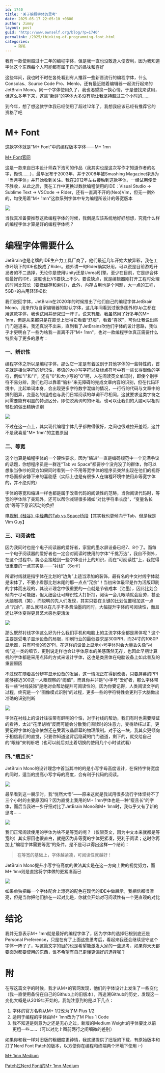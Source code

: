 ```yaml
---
id: 1740
title: '关于编程字体的思考'
date: 2025-05-17 22:05:10 +0800
author: Jimmy
layout: post
guid: 'http://www.ownself.org/blog/?p=1740'
permalink: /2025/thinking-of-programming-font.html
categories:
    - 随笔
---
```


我有一款使用超过十二年的编程字体，但是我一直也没敢逢人便安利，因为我知道字体这个东西每个人可能都有属于自己的品味和喜好

这些年间，我也时不时在各处看到有人推荐一些新晋流行的编程字体，什么Consolas、Source Code Pro、Menlo，还有最近随着编辑器一起流行起来的JetBrain Mono，同一个字体使用久了，我也渴望换一换心情，于是便找来试用，但这么多年下来，这些“新鲜”的字体大多没有能让我坚持超过三个小时的……

到今年，想了想这款字体我已经使用了超过12年了，我想我应该已经有推荐它的资格了吧

# M+ Font

这款字体就是"M+ Font"中的编程版本字体——M+ 1mn

[M+ Font官网](https://mplusfonts.github.io/)

这是一款来自日本设计师森下浩司的作品（我其实也是这次写作才知道作者的名字，惭愧……），最早发布于2003年，并于2008年被Smashing Magazine评选为「当月字体」并开始收到关注。我在2012年左右接触到这款字体，一经试用便爱不胜收，从此之后，我在工作中更换过数款编程使用的IDE：Visual Studio -> Sublime Text -> VSCode -> Rider，还有一直离不开的(Neo)Vim，但无一例外的，均使用着"M+ 1mn"这款系列字体中专为编程所设计的等宽版本

![](/assets/2025/m+1mn.png)

当我真准备要推荐这款编程字体的时候，我倒是应该系统地好好想想，究竟什么样的编程字体才算是好的编程字体呢？

# 编程字体需要什么

JetBrain也是老牌的IDE生产力工具厂商了，他们最近几年开始大放异彩，我在工作环境下的IDE也换成了Rider。题外讲一句Rider确实好用，可以说是目前游戏开发者的不二选择，无论你是使用Unity还是Unreal引擎。至少在目前，它是综合体验最好的IDE，速度也比VS要快上不少。要说缺点，就是编辑器刚打开工程时处理的时间比较长（要做缓存和索引），此外，内存占用也是个问题，大一点的工程，5GB+的占用轻轻松松

我们说回字体，JetBrain在2020年的时候推出了他们自己的编程字体JetBrain Mono，用来作为自家编辑器的默认字体，这几年间看到过很多国外的Up主都在用这款字体，我也试用并研究过一阵子。说来有趣，我虽然用了好多年的M+ 1nm，但是从来都只是在直觉上觉得它看着“舒服”，看着“喜欢”，可你让我说出些门门道道来，我还真说不出来，直到看了JetBrains吹他们字体的设计思路，我似乎才更明白了一些为啥我一直离不开"M+ 1mn"，也对一款编程字体真正需要什么特质有了更多的思考：

### 一、辨识性

编程字体之所以是编程字体，那么它一定是有着区别于其他字体的一些特性的，首先就是相似字符的辨识性，英语的大小写字符以及标点符号中有一些长得很像的字符，例如"l"和"I"，还有"0"和大小写的"O"啊，人在阅读英文单词时，即使个别字符不易分辨，我们也可以靠着“脑补”来无障碍的完成文章内容的识别，但在代码环境中，比起单词本身，会出现更多字符数字混编的情况，一行行的代码与文章中的排列迥异，变量名的组成也与我们日常阅读的单词不尽相同，这就要求这类字符之间需要能有明显的特点区分，即使脱离词句的环境，也可以让我们的大脑可以相对轻松的做出精确识别

![](/assets/2025/m+1mn_chars.png)

不过在这一点上，其实现代编程字体几乎都做得很好，之间也很难拉开差距，这并不是我喜爱"M+ 1mn"的主要原因

### 二、等宽

这个也算是编程字体的一个硬性要求，因为“缩进”一直是编码规范中一个充满争议的话题，你想程序员是一群连“Tab vs Space”都要吵个没完没了的群体，你可以想象当争吵的双方如果同时看到一个不用等宽字体的程序员突然出现在他们的视野中场面都安静下来的喜剧感（实际上也是有很多人在编程环境中使用非等宽字体的，并不绝对的）

字体的等宽和缩进一样也都是属于改善代码的阅读性的范畴，当你阅读代码时，等宽的字体除了美观外，还可以帮你减轻很多诸如“对比字符串长度”，“变量名长度”等等下意识活动的负担

[电视剧《硅谷》中经典的Tab vs Space桥段](https://www.youtube.com/watch?v=oRva7UxGQDw)【其实我也更倾向于Tab，但是我是Vim Guy】

### 三、可阅读性

因为我同时也是个电子阅读器的爱好者，家里的墨水屏设备已经7、8个了。而每一个电子阅读器的爱好者也一定会对阅读时使用的字体“千挑万选”，我自不例外，在这个过程中，势必会接触到一些字体设计上的知识，而在“可阅读性”上，我觉得很重要的一点其实是——“衬线”（Serif）

所谓衬线就是指字体在比划的“边角”上适当添加的装饰，最有名的中文衬线字体就是宋体了，不要小看那比划末尾的那一点点“冗余”！当初宋体最早是作为活版印刷的字体而出现的，其设计理念中很重要的一点就是节省成本（油墨），因此比划会倾向于尽可能细，但太细会让可辨识性大打折扣，阅读一会儿眼睛就会疲劳，甚至大脑宕机（笑），而聪明的先人们发现，其实只要在关键的比划位置增加这一点点“冗余”，那么就可以在几乎不多费油墨的同时，大幅提升字体的可阅读性，而且还让字体变得更具艺术感也更活泼

![](/assets/2025/serif_font.jpg)

那么既然衬线字体这么好为什么我们手机和电脑上的主流字体全都是黑体呢？这个主要是受电子显示设备的局限，印刷行业的最低要求是300PPI，而24寸的1080P显示器，只有可怜的92PPI，在这样的设备上显示小号字体时会大量丢失像“衬线”这一类的细节，更别说走样也会让字体原本的美感荡然无存，也因此早期计算机的字体都是采用点阵的方式来设计字体，这也是类黑体在电脑设备上如此普及的重要原因

不过现在随着高分辨率显示设备的发展，这一情况正在得到改善，只要屏幕的PPI能够接近300这一人眼观察的“阈值”，而且你并非是“小字号”爱好者，那么字体带有一些“衬线装饰”是绝对会帮助提升可阅读性的，因为你要记得，人类阅读文字的过程，终究是一个“图像模式识别”的过程，更多一些的字符特性会更利于大脑做出准确的识别判断

![](/assets/2025/fonts_compare.png)

字体在衬线上的设计往往带有鲜明的个性，对于衬线的帮助，我们有时也需要辩证的看待，太过“花里胡哨”反而可能会分散我们阅读时的注意力，变得矫枉过正，更要记得字体的渲染依然还在受着液晶屏幕的物理限制。对于这一块，我其实更倾向于相信我们的直觉，只要你知道这背后隐藏的门门道道，剩下的，就交给自己的“眼缘”来判断吧（也可以前后对比着切换的使用几个小时试试看）

### 四、”瘦且长“

JetBrain Mono的设计理念中首当其冲的的是小写字母高度设计，在保持字符宽度的同时，适当的提高小写字母的高度，会有利于代码的阅读。

![](/assets/2025/jbmono.png)

最早看到这一展示时，我“恍然大悟”——原来这就是我试用很多流行字体坚持不了三个小时的主要原因吗？因为直觉上我用的M+ 1mn字体也是一种“瘦且长”的字体，而后当我进一步仔细对比了JetBrain Mono和M+ 1mn时，我似乎又有了新的思考……

![](/assets/2025/jbvsm+1mn.png)

我们正常阅读使用的字体为啥不是等宽的呢？（仅限英文，因为中文本来就都是等宽的）其实原因也很直白，就是因为非等宽的字体更紧凑，更利于阅读；这时你再加上“编程字体需要等宽”的条件，是不是可以得出这样一个结论：

> 在等宽的基础上，字体越紧凑，可阅读性就越好！

JetBrain Mono提升小写字符高度的做法其实是在这一方向上做的视觉努力，而M+ 1mn则是直接将字体做的更紧凑而已

![](/assets/2025/fonts_compare2.png)

如果单独把每一个字体配合上漂亮的配色在现代的IDE中做展示，我相信都很漂亮，但是当你把他们排在一起对比是，你就会开始对可阅读性有一个更直观的对比

# 结论

我并无意表示M+ 1mn就是最好的编程字体了，因为字体的选择归根到底还是Personal Preference，只是在有了上面这些思考后，看起来我还会继续坚守这个字体一阵子了，写这篇文字的目的也是希望能激发大家的一些思考，如果你天天都要面对都要使用的东西，谁不希望有自己更懂更偏好的选择呢？

# 附

在写这篇文字的时候，我才从M+的官网发现，他们的字体设计上发生了一些变化（我一直使用备份在自己的Github上的旧版本），再追溯Github的历史，发现这一变化大概是从2019年开始的，我能注意到的是以下几点：

1. 字体的官方名称从M+ 1/2改为了M Plus 1/2
2. 适用于编程的字体由M+ 1mn改为了M Plus 1 Code
3. 我不知道是刻意为之还是无心之过，新版的Medium Weight的字体要比以前更粗一些……（可以对比上图前两行之间细微的差别）

如果你和我一样对旧版的粗细度更钟情，我这里提供了旧版的下载，有原始版本和打了Nerd Font Patch的版本，以方便你在编程和终端两个环境下使用 :-)

[M+ 1mn Medium](/assets/2025/M+1mnNerdFont-Medium.ttf)

[Patch过Nerd Font的M+ 1mn Medium](/assets/2025/M+1mnNerdFont-Medium.ttf)
